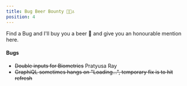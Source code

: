 ```yaml
---
title: Bug Beer Bounty 🐞🍺⚓️
position: 4
---
```


Find a Bug and I'll buy you a beer 🍻 and give you an honourable mention here.

#### Bugs

* ~~Double inputs for Biometrics~~ Pratyusa Ray
* ~~GraphiQL sometimes hangs on "Loading...", temporary fix is to hit refresh~~
